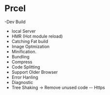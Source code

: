 # Prcel
-Dev Build
- local Server
- HMR (Hot module reload)
- Catching Fat build
- Image Optmization
- Minification.
- Bundling
- Compress
- Code Splitting
- Support Older Browser
- Error Hanling
- Diagnostic
- Tree Shaking -> Remove unused code
-- Https